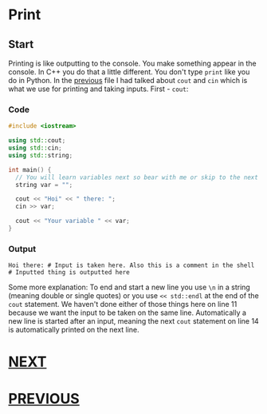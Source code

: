 # Print

## Start

Printing is like outputting to the console. You make something appear in the console. In C++ you do that a little different. You don't type `print` like you do in Python. In the [previous](0.%20Setup.md) file I had talked about `cout` and `cin` which is what we use for printing and taking inputs. First - `cout`:

### Code

```cpp
#include <iostream>

using std::cout;
using std::cin;
using std::string;

int main() {
  // You will learn variables next so bear with me or skip to the next file to understand this. Also almost all the lines in C++ end with a semicolon ';'
  string var = "";

  cout << "Hoi" << " there: ";
  cin >> var;

  cout << "Your variable " << var;
}
```

### Output

```shell
Hoi there: # Input is taken here. Also this is a comment in the shell
# Inputted thing is outputted here
```

Some more explanation: To end and start a new line you use `\n` in a string (meaning double or single quotes) or you use `<< std::endl` at the end of the `cout` statement. We haven't done either of those things here on line 11 because we want the input to be taken on the same line. Automatically a new line is started after an input, meaning the next `cout` statement on line 14 is automatically printed on the next line.

# [NEXT]()

# [PREVIOUS](0.%20Setup.md)
